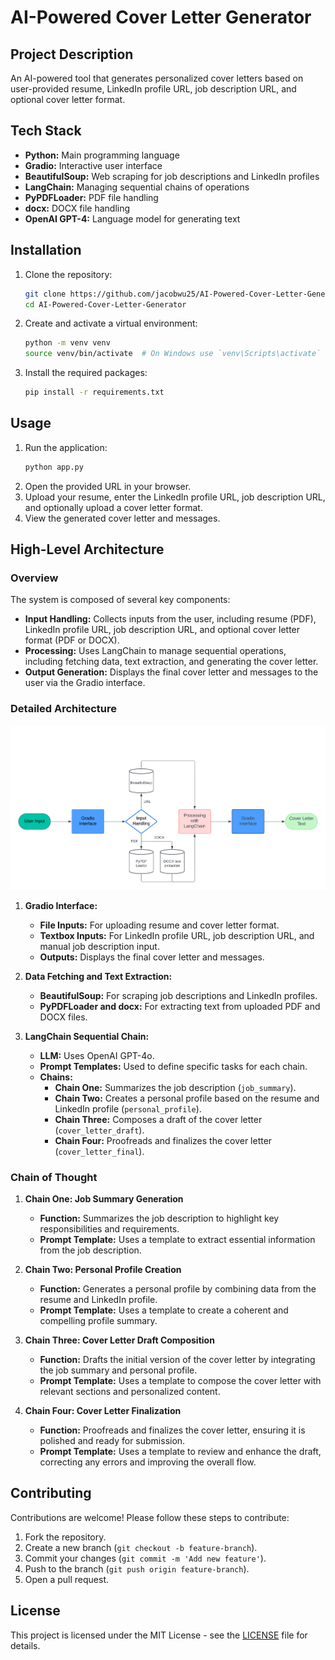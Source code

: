 # AI-Powered Cover Letter Generator

## Project Description
An AI-powered tool that generates personalized cover letters based on user-provided resume, LinkedIn profile URL, job description URL, and optional cover letter format.

## Tech Stack
- **Python:** Main programming language
- **Gradio:** Interactive user interface
- **BeautifulSoup:** Web scraping for job descriptions and LinkedIn profiles
- **LangChain:** Managing sequential chains of operations
- **PyPDFLoader:** PDF file handling
- **docx:** DOCX file handling
- **OpenAI GPT-4:** Language model for generating text

## Installation
1. Clone the repository:
    ```sh
    git clone https://github.com/jacobwu25/AI-Powered-Cover-Letter-Generator.git
    cd AI-Powered-Cover-Letter-Generator
    ```
2. Create and activate a virtual environment:
    ```sh
    python -m venv venv
    source venv/bin/activate  # On Windows use `venv\Scripts\activate`
    ```
3. Install the required packages:
    ```sh
    pip install -r requirements.txt
    ```

## Usage
1. Run the application:
    ```sh
    python app.py
    ```
2. Open the provided URL in your browser.
3. Upload your resume, enter the LinkedIn profile URL, job description URL, and optionally upload a cover letter format.
4. View the generated cover letter and messages.

## High-Level Architecture

### Overview
The system is composed of several key components:
- **Input Handling:** Collects inputs from the user, including resume (PDF), LinkedIn profile URL, job description URL, and optional cover letter format (PDF or DOCX).
- **Processing:** Uses LangChain to manage sequential operations, including fetching data, text extraction, and generating the cover letter.
- **Output Generation:** Displays the final cover letter and messages to the user via the Gradio interface.

### Detailed Architecture

![Architecture Diagram](images/architecture-diagram.png)

1. **Gradio Interface:**
   - **File Inputs:** For uploading resume and cover letter format.
   - **Textbox Inputs:** For LinkedIn profile URL, job description URL, and manual job description input.
   - **Outputs:** Displays the final cover letter and messages.

2. **Data Fetching and Text Extraction:**
   - **BeautifulSoup:** For scraping job descriptions and LinkedIn profiles.
   - **PyPDFLoader and docx:** For extracting text from uploaded PDF and DOCX files.

3. **LangChain Sequential Chain:**
   - **LLM:** Uses OpenAI GPT-4o.
   - **Prompt Templates:** Used to define specific tasks for each chain.
   - **Chains:**
     - **Chain One:** Summarizes the job description (`job_summary`).
     - **Chain Two:** Creates a personal profile based on the resume and LinkedIn profile (`personal_profile`).
     - **Chain Three:** Composes a draft of the cover letter (`cover_letter_draft`).
     - **Chain Four:** Proofreads and finalizes the cover letter (`cover_letter_final`).

### Chain of Thought
1. **Chain One: Job Summary Generation**
   - **Function:** Summarizes the job description to highlight key responsibilities and requirements.
   - **Prompt Template:** Uses a template to extract essential information from the job description.

2. **Chain Two: Personal Profile Creation**
   - **Function:** Generates a personal profile by combining data from the resume and LinkedIn profile.
   - **Prompt Template:** Uses a template to create a coherent and compelling profile summary.

3. **Chain Three: Cover Letter Draft Composition**
   - **Function:** Drafts the initial version of the cover letter by integrating the job summary and personal profile.
   - **Prompt Template:** Uses a template to compose the cover letter with relevant sections and personalized content.

4. **Chain Four: Cover Letter Finalization**
   - **Function:** Proofreads and finalizes the cover letter, ensuring it is polished and ready for submission.
   - **Prompt Template:** Uses a template to review and enhance the draft, correcting any errors and improving the overall flow.

## Contributing
Contributions are welcome! Please follow these steps to contribute:
1. Fork the repository.
2. Create a new branch (`git checkout -b feature-branch`).
3. Commit your changes (`git commit -m 'Add new feature'`).
4. Push to the branch (`git push origin feature-branch`).
5. Open a pull request.

## License
This project is licensed under the MIT License - see the [LICENSE](LICENSE) file for details.
